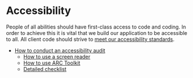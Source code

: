 # Accessibility

People of all abilities should have first-class access to code and coding. In order to achieve this it is vital that we build our application to be accessible to all. All client code should strive to [meet our accessibility standards](https://handbook.sourcegraph.com/product/design/design-and-interaction-guidelines#accessibility-standards).

- [How to conduct an accessibility audit](how-to-audit.md)
  - [How to use a screen reader](how-to-screen-reader.md)
  - [How to use ARC Toolkit](how-to-arc-toolkit.md)
  - [Detailed checklist](detailed-checklist.md)
